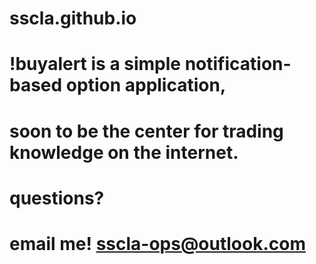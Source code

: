 # sscla.github.io

# !buyalert is a simple notification-based option application,
# soon to be the center for trading knowledge on the internet.

# questions?

# email me! sscla-ops@outlook.com
